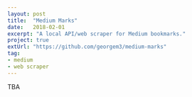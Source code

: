 ```yaml
---
layout: post
title:  "Medium Marks"
date:   2018-02-01
excerpt: "A local API/web scraper for Medium bookmarks."
project: true
extUrl: "https://github.com/georgem3/medium-marks"
tag:
- medium
- web scraper
---
```


TBA